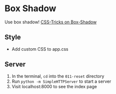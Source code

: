 # Box Shadow
Use box shadow! [CSS-Tricks on Box-Shadow](http://css-tricks.com/snippets/css/css-box-shadow)

## Style
* Add custom CSS to app.css

## Server
1. In the terminal, `cd` into the `011-reset` directory
1. Run `python -m SimpleHTTPServer` to start a server
1. Visit localhost:8000 to see the index page
